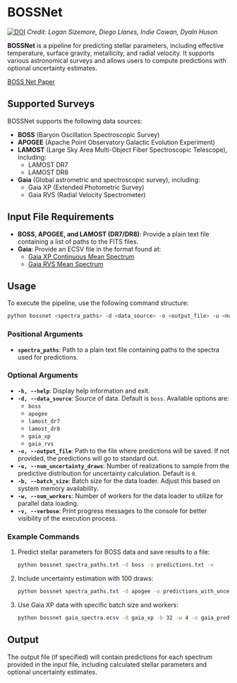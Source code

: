 # BOSSNet
[![DOI](https://zenodo.org/badge/610963244.svg)](https://zenodo.org/doi/10.5281/zenodo.10453134)
*Credit: Logan Sizemore, Diego Llanes, Indie Cowan, Dyaln Huson*

**BOSSNet** is a pipeline for predicting stellar parameters, including effective temperature, surface gravity, metallicity, and radial velocity. It supports various astronomical surveys and allows users to compute predictions with optional uncertainty estimates.

[BOSS Net Paper](https://iopscience.iop.org/article/10.3847/1538-3881/ad291d/meta)

## Supported Surveys

BOSSNet supports the following data sources:

- **BOSS** (Baryon Oscillation Spectroscopic Survey)
- **APOGEE** (Apache Point Observatory Galactic Evolution Experiment)
- **LAMOST** (Large Sky Area Multi-Object Fiber Spectroscopic Telescope), including:
  - LAMOST DR7
  - LAMOST DR8
- **Gaia** (Global astrometric and spectroscopic survey), including:
  - Gaia XP (Extended Photometric Survey)
  - Gaia RVS (Radial Velocity Spectrometer)

## Input File Requirements

- **BOSS, APOGEE, and LAMOST (DR7/DR8)**: Provide a plain text file containing a list of paths to the FITS files.
- **Gaia**: Provide an ECSV file in the format found at:
  - [Gaia XP Continuous Mean Spectrum](http://cdn.gea.esac.esa.int/Gaia/gdr3/Spectroscopy/xp_continuous_mean_spectrum/)
  - [Gaia RVS Mean Spectrum](http://cdn.gea.esac.esa.int/Gaia/gdr3/Spectroscopy/rvs_mean_spectrum/)

## Usage

To execute the pipeline, use the following command structure:

```bash
python bossnet <spectra_paths> -d <data_source> -o <output_file> -u <num_uncertainty_draws> -b <batch_size> -w <num_workers> -v
```

### Positional Arguments

- **`spectra_paths`**: Path to a plain text file containing paths to the spectra used for predictions.

### Optional Arguments

- **`-h, --help`**: Display help information and exit.
- **`-d, --data_source`**: Source of data. Default is `boss`. Available options are:
  - `boss`
  - `apogee`
  - `lamost_dr7`
  - `lamost_dr8`
  - `gaia_xp`
  - `gaia_rvs`
- **`-o, --output_file`**: Path to the file where predictions will be saved. If not provided, the predictions will go to standard out.
- **`-u, --num_uncertainty_draws`**: Number of realizations to sample from the predictive distribution for uncertainty calculation. Default is `0`.
- **`-b, --batch_size`**: Batch size for the data loader. Adjust this based on system memory availability.
- **`-w, --num_workers`**: Number of workers for the data loader to utilize for parallel data loading.
- **`-v, --verbose`**: Print progress messages to the console for better visibility of the execution process.

### Example Commands

1. Predict stellar parameters for BOSS data and save results to a file:

   ```bash
   python bossnet spectra_paths.txt -d boss -o predictions.txt -v
   ```

2. Include uncertainty estimation with 100 draws:

   ```bash
   python bossnet spectra_paths.txt -d apogee -o predictions_with_uncertainties.txt -u 100 -v
   ```

3. Use Gaia XP data with specific batch size and workers:

   ```bash
   python bossnet gaia_spectra.ecsv -d gaia_xp -b 32 -w 4 -o gaia_predictions.txt
   ```

## Output

The output file (if specified) will contain predictions for each spectrum provided in the input file, including calculated stellar parameters and optional uncertainty estimates.